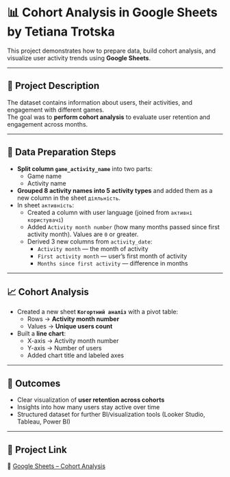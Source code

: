# 📊 Cohort Analysis in Google Sheets by Tetiana Trotska

This project demonstrates how to prepare data, build cohort analysis, and visualize user activity trends using **Google Sheets**.

---

## 🔹 Project Description
The dataset contains information about users, their activities, and engagement with different games.  
The goal was to **perform cohort analysis** to evaluate user retention and engagement across months.

---

## 🔧 Data Preparation Steps
- **Split column `game_activity_name`** into two parts:  
  - Game name  
  - Activity name  
- **Grouped 8 activity names into 5 activity types** and added them as a new column in the sheet `діяльність`.  
- In sheet `активність`:  
  - Created a column with user language (joined from `активні користувачі`)  
  - Added `Activity month number` (how many months passed since first activity month). Values are `0` or greater.  
  - Derived 3 new columns from `activity_date`:  
    - `Activity month` — the month of activity  
    - `First activity month` — user’s first month of activity  
    - `Months since first activity` — difference in months  

---

## 📈 Cohort Analysis
- Created a new sheet **`Когортний аналіз`** with a pivot table:  
  - Rows → **Activity month number**  
  - Values → **Unique users count**  
- Built a **line chart**:  
  - X-axis → Activity month number  
  - Y-axis → Number of users  
  - Added chart title and labeled axes  

---

## 🎯 Outcomes
- Clear visualization of **user retention across cohorts**  
- Insights into how many users stay active over time  
- Structured dataset for further BI/visualization tools (Looker Studio, Tableau, Power BI)

---

## 🔗 Project Link
📄 [Google Sheets – Cohort Analysis](https://docs.google.com/spreadsheets/d/1-U1a15GskDTBT9JHpJTTCB34thEOS4lSMbd-NBBMYrg/edit?usp=sharing)
